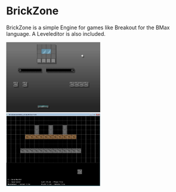 # BrickZone
BrickZone is a simple Engine for games like Breakout for the BMax language.
A Leveleditor is also included.

<img src = docs/game.jpg width = "50%"></img>
<img src = docs/editor.jpg width = "50%"></img>
